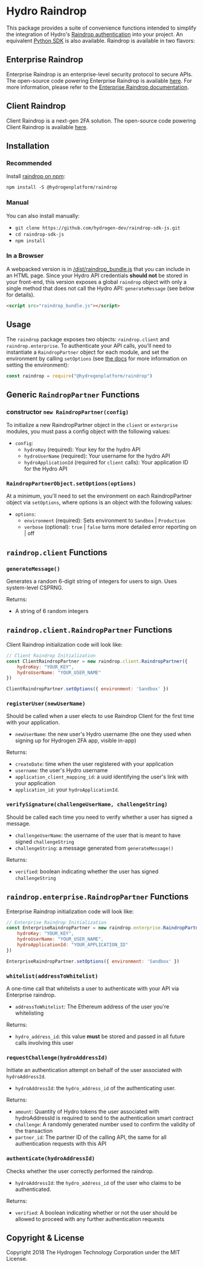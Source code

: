 # Hydro Raindrop
This package provides a suite of convenience functions intended to simplify the integration of Hydro's [Raindrop authentication](https://www.hydrogenplatform.com/hydro) into your project. An equivalent [Python SDK](https://github.com/hydrogen-dev/raindrop-sdk-python) is also available. Raindrop is available in two flavors:


## Enterprise Raindrop
Enterprise Raindrop is an enterprise-level security protocol to secure APIs. The open-source code powering Enterprise Raindrop is available [here](https://github.com/hydrogen-dev/smart-contracts/tree/master/hydro-token-and-raindrop-enterprise). For more information, please refer to the [Enterprise Raindrop documentation](https://www.hydrogenplatform.com/docs/hydro/v1/#Raindrop).


## Client Raindrop
Client Raindrop is a next-gen 2FA solution. The open-source code powering Client Raindrop is available [here](https://github.com/hydrogen-dev/smart-contracts/tree/master/raindrop-client).


## Installation
### Recommended
Install [raindrop on npm](https://www.npmjs.com/package/@hydrogenplatform/raindrop):
```shell
npm install -S @hydrogenplatform/raindrop
```

### Manual
You can also install manually:
- `git clone https://github.com/hydrogen-dev/raindrop-sdk-js.git`
- `cd raindrop-sdk-js`
- `npm install`

### In a Browser
A webpacked version is in [/dist/raindrop_bundle.js](./dist/raindrop_bundle.js) that you can include in an HTML page. Since your Hydro API credentials **should not** be stored in your front-end, this version exposes a global `raindrop` object with only a single method that does not call the Hydro API: `generateMessage` (see below for details).

```html
<script src="raindrop_bundle.js"></script>
```


## Usage
The `raindrop` package exposes two objects: `raindrop.client` and `raindrop.enterprise`. To authenticate your API calls, you'll need to instantiate a `RaindropPartner` object for each module, and set the environment by calling `setOptions` (see [the docs](https://www.hydrogenplatform.com/docs/hydro/v1/#Testnet) for more information on setting the environment):

```javascript
const raindrop = require("@hydrogenplatform/raindrop")
```

## Generic `RaindropPartner` Functions
### constructor `new RaindropPartner(config)`
To initialize a new RaindropPartner object in the `client` or `enterprise` modules, you must pass a config object with the following values:
- `config`:
  - `hydroKey` (required): Your key for the hydro API
  - `hydroUserName` (required): Your username for the hydro API
  - `hydroApplicationId` (required for `client` calls): Your application ID for the Hydro API

### `RaindropPartnerObject.setOptions(options)`
At a minimum, you'll need to set the environment on each RaindropPartner object via `setOptions`, where options is an object with the following values:
- `options`:
  - `environment` (required): Sets environment to `Sandbox` | `Production`
  - `verbose` (optional): `true` | `false` turns more detailed error reporting on | off


## `raindrop.client` Functions

### `generateMessage()`
Generates a random 6-digit string of integers for users to sign. Uses system-level CSPRNG.

Returns:
- A string of 6 random integers

## `raindrop.client.RaindropPartner` Functions
Client Raindrop initialization code will look like:

```javascript
// Client Raindrop Initialization
const ClientRaindropPartner = new raindrop.client.RaindropPartner({
    hydroKey: "YOUR_KEY",
    hydroUserName: "YOUR_USER_NAME"
})

ClientRaindropPartner.setOptions({ environment: 'Sandbox' })
```

### `registerUser(newUserName)`
Should be called when a user elects to use Raindrop Client for the first time with your application.
- `newUserName`: the new user's Hydro username (the one they used when signing up for Hydrogen 2FA app, visible in-app)

Returns:
- `createDate`: time when the user registered with your application
- `username`: the user's Hydro username
- `application_client_mapping_id`: a uuid identifying the user's link with your application
- `application_id`: your `hydroApplicationId`.

### `verifySignature(challengeUserName, challengeString)`
Should be called each time you need to verify whether a user has signed a message.
- `challengeUserName`: the username of the user that is meant to have signed `challengeString`
- `challengeString`: a message generated from `generateMessage()`

Returns:
- `verified`: boolean indicating whether the user has signed `challengeString`

## `raindrop.enterprise.RaindropPartner` Functions
Enterprise Raindrop initialization code will look like:

```javascript
// Enterprise Raindrop Initialization
const EnterpriseRaindropPartner = new raindrop.enterprise.RaindropPartner({
    hydroKey: "YOUR_KEY",
    hydroUserName: "YOUR_USER_NAME",
    hydroApplicationId: "YOUR_APPLICATION_ID"
})

EnterpriseRaindropPartner.setOptions({ environment: 'Sandbox' })
```

### `whitelist(addressToWhitelist)`
A one-time call that whitelists a user to authenticate with your API via Enterprise raindrop.
- `addressToWhitelist`: The Ethereum address of the user you're whitelisting

Returns:
- `hydro_address_id`: this value **must** be stored and passed in all future calls involving this user

### `requestChallenge(hydroAddressId)`
Initiate an authentication attempt on behalf of the user associated with `hydroAddressId`.
- `hydroAddressId`: the `hydro_address_id` of the authenticating user.

Returns:
- `amount`: Quantity of Hydro tokens the user associated with hydroAddressId is required to send to the authentication smart contract
- `challenge`: A randomly generated number used to confirm the validity of the transaction
- `partner_id`: The partner ID of the calling API, the same for all authentication requests with this API

### `authenticate(hydroAddressId)`
Checks whether the user correctly performed the raindrop.
- `hydroAddressId`: the `hydro_address_id` of the user who claims to be authenticated.

Returns:
- `verified`: A boolean indicating whether or not the user should be allowed to proceed with any further authentication requests

## Copyright & License
Copyright 2018 The Hydrogen Technology Corporation under the MIT License.
